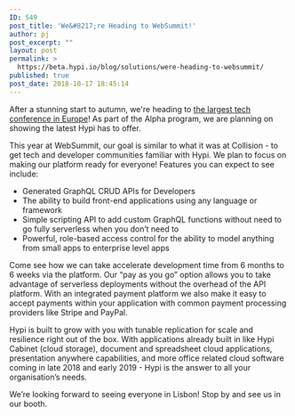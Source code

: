 ```yaml
---
ID: 549
post_title: 'We&#8217;re Heading to WebSummit!'
author: pj
post_excerpt: ""
layout: post
permalink: >
  https://beta.hypi.io/blog/solutions/were-heading-to-websummit/
published: true
post_date: 2018-10-17 18:45:14
---
```

<!-- wp:paragraph -->

After a stunning start to autumn, we're heading to [the largest tech conference in Europe][1]! As part of the Alpha program, we are planning on showing the latest Hypi has to offer.

<!-- /wp:paragraph -->

<!-- wp:paragraph -->

This year at WebSummit, our goal is similar to what it was at Collision - to get tech and developer communities familiar with Hypi. We plan to focus on making our platform ready for everyone! Features you can expect to see include:

<!-- /wp:paragraph -->

<!-- wp:list -->

*   Generated GraphQL CRUD APIs for Developers
*   The ability to build front-end applications using any language or framework
*   Simple scripting API to add custom GraphQL functions without need to go fully serverless when you don’t need to
*   Powerful, role-based access control for the ability to model anything from small apps to enterprise level apps

<!-- /wp:list -->

<!-- wp:paragraph -->

Come see how we can take accelerate development time from 6 months to 6 weeks via the platform. Our “pay as you go” option allows you to take advantage of serverless deployments without the overhead of the API platform. With an integrated payment platform we also make it easy to accept payments within your application with common payment processing providers like Stripe and PayPal.  


<!-- /wp:paragraph -->

<!-- wp:paragraph -->

Hypi is built to grow with you with tunable replication for scale and resilience right out of the box. With applications already built in like Hypi Cabinet (cloud storage), document and spreadsheet cloud applications, presentation anywhere capabilities, and more office related cloud software coming in late 2018 and early 2019 - Hypi is the answer to all your organisation’s needs.  


<!-- /wp:paragraph -->

<!-- wp:paragraph -->

We’re looking forward to seeing everyone in Lisbon! Stop by and see us in our booth.  
  


<!-- /wp:paragraph -->

<!-- wp:paragraph -->

  


<!-- /wp:paragraph -->

 [1]: http://websummit.com